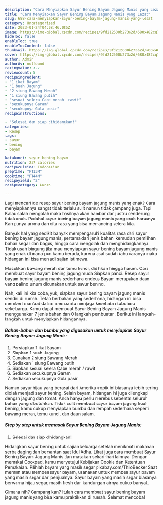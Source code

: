 ```yaml
---
description: "Cara Menyiapkan Sayur Bening Bayam Jagung Manis yang Lezat"
title: "Cara Menyiapkan Sayur Bening Bayam Jagung Manis yang Lezat"
slug: 688-cara-menyiapkan-sayur-bening-bayam-jagung-manis-yang-lezat
category: Uncategorized
date: 2023-01-24T04:08:46.085Z
image: https://img-global.cpcdn.com/recipes/9fd212600b273a2d/680x482cq70/sayur-bening-bayam-jagung-manis-foto-resep-utama.jpg
hideToc: false
enableToc: true
enableTocContent: false
thumbnail: https://img-global.cpcdn.com/recipes/9fd212600b273a2d/680x482cq70/sayur-bening-bayam-jagung-manis-foto-resep-utama.jpg
cover: https://img-global.cpcdn.com/recipes/9fd212600b273a2d/680x482cq70/sayur-bening-bayam-jagung-manis-foto-resep-utama.jpg
author: Admin
authorAv: notfound
ratingvalue: 3.7
reviewcount: 5
recipeingredient:
- "1 ikat Bayam"
- "1 buah Jagung"
- "2 siung Bawang Merah"
- "1 siung Bawang putih"
- "sesuai selera Cabe merah  rawit"
- "secukupnya Garam"
- "secukupnya Gula pasir"
recipeinstructions:

- "Selesai dan siap dihidangkan!"
categories:
- Resep
tags:
- sayur
- bening
- bayam

katakunci: sayur bening bayam 
nutrition: 237 calories
recipecuisine: Indonesian
preptime: "PT13M"
cooktime: "PT44M"
recipeyield: "2"
recipecategory: Lunch

---
```



Lagi mencari ide resep sayur bening bayam jagung manis yang enak? Cara menyiapkannya sangat tidak terlalu sulit namun tidak gampang juga. Tapi Kalau salah mengolah maka hasilnya akan hambar dan justru cenderung tidak enak. Padahal sayur bening bayam jagung manis yang enak harusnya Kan punya aroma dan cita rasa yang bisa memancing selera kita.


Banyak hal yang sedikit banyak mempengaruhi kualitas rasa dari sayur bening bayam jagung manis, pertama dari jenis bahan, kemudian pemilihan bahan segar dan bagus, hingga cara mengolah dan menghidangkannya. Tidak usah bingung jika mau menyiapkan sayur bening bayam jagung manis yang enak di mana pun kamu berada, karena asal sudah tahu caranya maka hidangan ini bisa menjadi sajian istimewa.

Masukkan bawang merah dan temu kunci, didihkan hingga harum. Cara membuat sayur bayam bening jagung muda Siapkan panci. Resep sayur bayam bening jagung manis sederhana endeus Bayam merupakan daun yang paling umum digunakan untuk sayur bening.


Nah, kali ini kita coba, yuk, siapkan sayur bening bayam jagung manis sendiri di rumah. Tetap berbahan yang sederhana, hidangan ini bisa memberi manfaat dalam membantu menjaga kesehatan tubuhmu sekeluarga. Kamu dapat membuat Sayur Bening Bayam Jagung Manis menggunakan 7 jenis bahan dan 0 langkah pembuatan. Berikut ini langkah-langkah untuk menyiapkan hidangannya.

<!--inarticleads1-->

##### Bahan-bahan dan bumbu yang digunakan untuk menyiapkan Sayur Bening Bayam Jagung Manis:

1. Persiapkan 1 ikat Bayam
1. Siapkan 1 buah Jagung
1. Gunakan 2 siung Bawang Merah
1. Sediakan 1 siung Bawang putih
1. Siapkan sesuai selera Cabe merah / rawit
1. Sediakan secukupnya Garam
1. Sediakan secukupnya Gula pasir


Namun sayur hijau yang berasal dari Amerika tropik ini biasanya lebih sering diolah menjadi sayur bening. Selain bayam, hidangan ini juga dilengkapi dengan jagung dan tomat. Anda hanya perlu merebus sebentar seluruh bahan yang dibutuhkan. Tidak sulit membuat sayur bayam jagung kuah bening, kamu cukup menyiapkan bumbu dan rempah sederhana seperti bawang merah, temu kunci, dan daun salam. 

<!--inarticleads2-->

##### Step by step untuk memasak Sayur Bening Bayam Jagung Manis:


1. Selesai dan siap dihidangkan!

Hidangkan sayur bening untuk sajian keluarga setelah menikmati makanan serba daging dan bersantan saat Idul Adha. Lihat juga cara membuat Sayur Bening Bayam Jagung Manis dan masakan sehari-hari lainnya. Dengan memakai Cookpad, kamu menyetujui Kebijakan Cookie dan Ketentuan Pemakaian. Pilihlah bayam yang masih segar pixabay.com/ThiloBecker Saat memilih atau membeli sayur bayam, usahakan untuk membeli sayur bayam yang masih segar dari penjualnya. Sayur bayam yang masih segar biasanya berwarna hijau segar, masih fresh dan kandungan airnya cukup banyak. 

Gimana nih? Gampang kan? Itulah cara membuat sayur bening bayam jagung manis yang bisa kamu praktikkan di rumah. Selamat mencoba!

